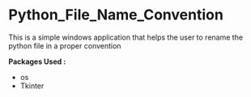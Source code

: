 # Python_File_Name_Convention

This is a simple windows application that helps the user to rename the python file in a proper convention

<b> Packages Used : </b>
   <ul>
   <li> os </li>
   <li> Tkinter </li>
   </ul>
   
   
   
